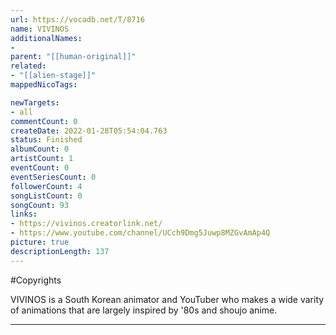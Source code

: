 ```yaml
---
url: https://vocadb.net/T/8716
name: VIVINOS
additionalNames: 
- 
parent: "[[human-original]]"
related:
- "[[alien-stage]]"
mappedNicoTags:

newTargets:
- all
commentCount: 0
createDate: 2022-01-28T05:54:04.763
status: Finished
albumCount: 0
artistCount: 1
eventCount: 0
eventSeriesCount: 0
followerCount: 4
songListCount: 0
songCount: 93
links: 
- https://vivinos.creatorlink.net/
- https://www.youtube.com/channel/UCch9Dmg5Juwp8MZGvAmAp4Q
picture: true
descriptionLength: 137
---
```


#Copyrights

VIVINOS is a South Korean animator and YouTuber who makes a wide varity of animations that are largely inspired by '80s and shoujo anime.

---

